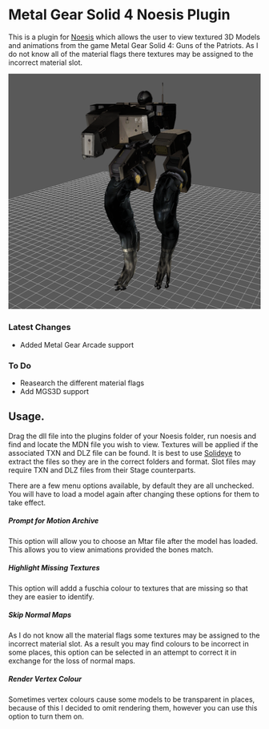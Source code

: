 # Metal Gear Solid 4 Noesis Plugin


This is a plugin for [Noesis](https://richwhitehouse.com/index.php?content=inc_projects.php&showproject=91) which allows the user to view textured 3D Models and animations from the game Metal Gear Solid 4: Guns of the Patriots. As I do not know all of the material flags there textures may be assigned to the incorrect material slot.


![picture](https://github.com/Jayveer/MGS-MDN-Noesis/blob/master/model.png?raw=true)

### Latest Changes
 - Added Metal Gear Arcade support

### To Do
 - Reasearch the different material flags
 - Add MGS3D support

##  Usage.

Drag the dll file into the plugins folder of your Noesis folder, run noesis and find and locate the MDN file you wish to view. Textures will be applied if the associated TXN and DLZ file can be found. It is best to use [Solideye](https://github.com/Jayveer/Solideye) to extract the files so they are in the correct folders and format. Slot files may require TXN and DLZ files from their Stage counterparts. 

There are a few menu options available, by default they are all unchecked. You will have to load a model again after changing these options for them to take effect.

##### Prompt for Motion Archive
This option will allow you to choose an Mtar file after the model has loaded. This allows you to view animations provided the bones match.

##### Highlight Missing Textures
This option will addd a fuschia colour to textures that are missing so that they are easier to identify.

##### Skip Normal Maps
As I do not know all the material flags some textures may be assigned to the incorrect material slot. As a result you may find colours to be incorrect in some places, this option can be selected in an attempt to correct it in exchange for the loss of normal maps.

##### Render Vertex Colour
Sometimes vertex colours cause some models to be transparent in places, because of this I decided to omit rendering them, however you can use this option to turn them on.
